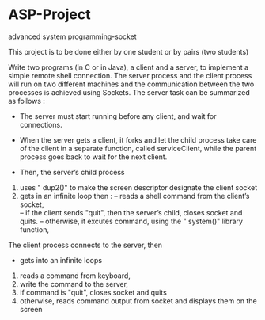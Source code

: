 # ASP-Project
 advanced system programming-socket  
 
 This project is to be done either by one student or by pairs (two students) 

 Write two programs (in C or in Java), a client and a server, to implement a simple remote shell connection. The server process and the client process will run on two different machines and the communication between the two processes is achieved using Sockets. The server task can be summarized as follows :

- The server must start running before any client, and wait for connections.

- When the server gets a client, it forks and let the child process take care of the client in a separate function, called serviceClient, while the parent process goes back to wait for the next client.

- Then, the server’s child process  
 1. uses " dup2()" to make the screen descriptor designate the client socket
 2. gets in an infinite loop then :
   – reads a shell command from the client’s socket,  
   – if the client sends "quit", then the server’s child, closes socket and quits.
   – otherwise, it excutes command, using the " system()" library function,

 The client process connects to the server, then

- gets into an infinite loops  
 1. reads a command from keyboard,
 2. write the command to the server,
 3. if command is "quit", closes socket and quits
 4. otherwise, reads command output from socket and displays them on the screen
